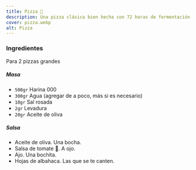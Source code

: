 ```yaml
---
title: Pizza 🍕
description: Una pizza clásica bien hecha con 72 horas de fermentación ⏲️
cover: pizza.webp
alt: Pizza
---
```


### Ingredientes

Para 2 pizzas grandes

##### Masa

-  `500gr` Harina 000
-  `300gr` Agua (agregar de a poco, más si es necesario)
-  `10gr` Sal rosada
-  `2gr` Levadura
-  `20gr` Aceite de oliva

##### Salsa

-  Aceite de oliva. Una bocha.
-  Salsa de tomate 🍅. A ojo.
-  Ajo. Una bochita.
-  Hojas de albahaca. Las que se te canten.
